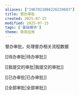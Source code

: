 ```yaml
---
aliases: ["1967021086226228683"]
title: 督办审批
created: 2025-07-15
modified: 2025-07-15
tags: ['基础模块']
theme: 政务应用
---
```


督办审批，处理督办相关流程数据

[[待办审批|待办审批]]   

 [[我提交的审批|我提交的审批]]   

 [[已办审批|已办审批]]   

 [[全部审批|全部审批]]